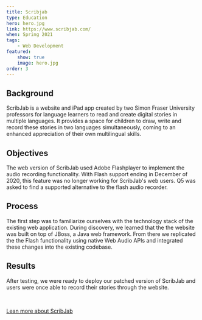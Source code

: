 ```yaml
---
title: Scribjab
type: Education
hero: hero.jpg
link: https://www.scribjab.com/
when: Spring 2021
tags:
    - Web Development
featured:
    show: true
    image: hero.jpg
order: 3
---
```

## Background
ScribJab is a website and iPad app created by two Simon Fraser University professors for language learners to read and create digital stories in multiple languages. It provides a space for children to draw, write and record these stories in two languages simultaneously, coming to an enhanced appreciation of their own multilingual skills.

## Objectives
The web version of ScribJab used Adobe Flashplayer to implement the audio recording functionality.  With Flash support ending in December of 2020, this feature was no longer working for ScribJab's web users.  Q5 was asked to find a supported alternative to the flash audio recorder.

## Process
The first step was to familiarize ourselves with the technology stack of the existing web application.  During discovery, we learned that the the website was built on top of JBoss, a Java web framework.  From there we replicated the the Flash functionality using native Web Audio APIs and integrated these changes into the existing codebase.

## Results
After testing, we were ready to deploy our patched version of ScribJab and users were once able to record their stories through the website.

<br>

[Lean more about ScribJab](https://www.scribjab.com/en/about/about.html)